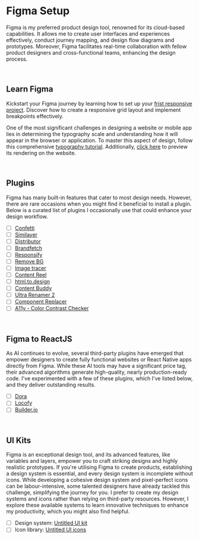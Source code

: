 # Figma Setup

Figma is my preferred product design tool, renowned for its cloud-based capabilities. It allows me to create user interfaces and experiences effectively, conduct journey mapping, and design flow diagrams and prototypes. Moreover, Figma facilitates real-time collaboration with fellow product designers and cross-functional teams, enhancing the design process.

<br />

## Learn Figma

Kickstart your Figma journey by learning how to set up your [frist responsive project](https://www.youtube.com/watch?v=_w-iYiEXrl0&list=PLvnhVb8yYRQ3TDOsSgN0pf0XqG6E56IYM&index=2). Discover how to create a responsive grid layout and implement breakpoints effectively.

One of the most significant challenges in designing a website or mobile app lies in determining the typography scale and understanding how it will appear in the browser or application. To master this aspect of design, follow this comprehensive [typography tutorial](https://www.youtube.com/watch?v=6EuBIwUeF48&list=PLvnhVb8yYRQ3TDOsSgN0pf0XqG6E56IYM&index=3). Additionally, [click here](https://type-scale.com/) to preview its rendering on the website.

<br />

## Plugins

Figma has many built-in features that cater to most design needs. However, there are rare occasions when you might find it beneficial to install a plugin. Below is a curated list of plugins I occasionally use that could enhance your design workflow.

- [ ] [Confetti](https://www.figma.com/community/plugin/1268230132555675874/confetti-generator)
- [ ] [Similayer](https://www.figma.com/community/plugin/735733267883397781/similayer)
- [ ] [Distributor](https://www.figma.com/community/plugin/761098431161143653/distributor)
- [ ] [Brandfetch](https://www.figma.com/community/plugin/733590967040604714/brandfetch)
- [ ] [Responsify](https://www.figma.com/community/plugin/743654854885744527/responsify)
- [ ] [Remove BG](https://www.figma.com/community/plugin/738992712906748191/remove-bg)
- [ ] [Image tracer](https://www.figma.com/community/plugin/735707089415755407/image-tracer)
- [ ] [Content Reel](https://www.figma.com/community/plugin/731627216655469013/content-reel)
- [ ] [html.to.design](https://www.figma.com/community/plugin/1159123024924461424/html-to-design-import-websites-to-figma-designs-web-html-css)
- [ ] [Content Buddy](https://www.figma.com/community/plugin/731260490045684148/content-buddy)
- [ ] [Ultra Renamer 2](https://www.figma.com/community/plugin/833716037588204076/ultra-renamer-2)
- [ ] [Component Replacer](https://www.figma.com/community/plugin/748545064462894895/component-replacer)
- [ ] [A11y - Color Contrast Checker](https://www.figma.com/community/plugin/733159460536249875/a11y-color-contrast-checker)

<br />

## Figma to ReactJS

As AI continues to evolve, several third-party plugins have emerged that empower designers to create fully functional websites or React Native apps directly from Figma. While these AI tools may have a significant price tag, their advanced algorithms generate high-quality, nearly production-ready code. I've experimented with a few of these plugins, which I've listed below, and they deliver outstanding results.

- [ ] [Dora](https://www.figma.com/community/plugin/1389868907117096838/dora-ai-generate-websites-in-figma)
- [ ] [Locofy](https://www.figma.com/community/plugin/1056467900248561542/locofy-lightning-figma-to-code-in-1-click)
- [ ] [Builder.io](https://www.figma.com/community/plugin/747985167520967365/builder-io-ai-powered-figma-to-code-react-vue-tailwind-more)

<br />

## UI Kits

Figma is an exceptional design tool, and its advanced features, like variables and layers, empower you to craft striking designs and highly realistic prototypes. If you're utilising Figma to create products, establishing a design system is essential, and every design system is incomplete without icons. While developing a cohesive design system and pixel-perfect icons can be labour-intensive, some talented designers have already tackled this challenge, simplifying the journey for you. I prefer to create my design systems and icons rather than relying on third-party resources. However, I explore these available systems to learn innovative techniques to enhance my productivity, which you might also find helpful.

- [ ] Design system: [Untitled UI kit](https://www.untitledui.com/)
- [ ] Icon library: [Untitled UI icons](https://www.untitledui.com/icons)